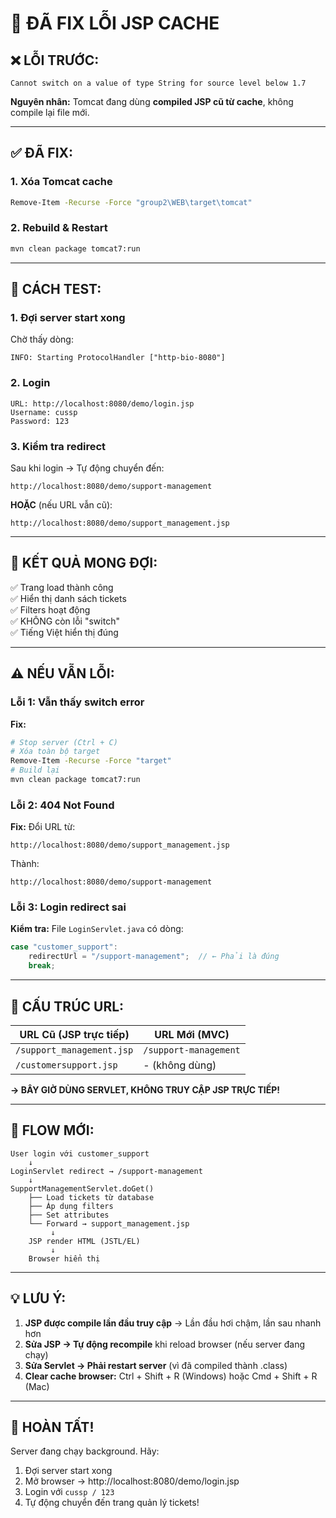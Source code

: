 # 🔧 ĐÃ FIX LỖI JSP CACHE

## ❌ **LỖI TRƯỚC:**

```
Cannot switch on a value of type String for source level below 1.7
```

**Nguyên nhân:** Tomcat đang dùng **compiled JSP cũ từ cache**, không compile lại file mới.

---

## ✅ **ĐÃ FIX:**

### **1. Xóa Tomcat cache**
```bash
Remove-Item -Recurse -Force "group2\WEB\target\tomcat"
```

### **2. Rebuild & Restart**
```bash
mvn clean package tomcat7:run
```

---

## 🚀 **CÁCH TEST:**

### **1. Đợi server start xong**
Chờ thấy dòng:
```
INFO: Starting ProtocolHandler ["http-bio-8080"]
```

### **2. Login**
```
URL: http://localhost:8080/demo/login.jsp
Username: cussp
Password: 123
```

### **3. Kiểm tra redirect**
Sau khi login → Tự động chuyển đến:
```
http://localhost:8080/demo/support-management
```

**HOẶC** (nếu URL vẫn cũ):
```
http://localhost:8080/demo/support_management.jsp
```

---

## 🎯 **KẾT QUẢ MONG ĐỢI:**

✅ Trang load thành công  
✅ Hiển thị danh sách tickets  
✅ Filters hoạt động  
✅ KHÔNG còn lỗi "switch"  
✅ Tiếng Việt hiển thị đúng  

---

## ⚠️ **NẾU VẪN LỖI:**

### **Lỗi 1: Vẫn thấy switch error**
**Fix:**
```bash
# Stop server (Ctrl + C)
# Xóa toàn bộ target
Remove-Item -Recurse -Force "target"
# Build lại
mvn clean package tomcat7:run
```

### **Lỗi 2: 404 Not Found**
**Fix:** Đổi URL từ:
```
http://localhost:8080/demo/support_management.jsp
```
Thành:
```
http://localhost:8080/demo/support-management
```

### **Lỗi 3: Login redirect sai**
**Kiểm tra:** File `LoginServlet.java` có dòng:
```java
case "customer_support":
    redirectUrl = "/support-management";  // ← Phải là đúng
    break;
```

---

## 📂 **CẤU TRÚC URL:**

| URL Cũ (JSP trực tiếp) | URL Mới (MVC) |
|------------------------|---------------|
| `/support_management.jsp` | `/support-management` |
| `/customersupport.jsp` | - (không dùng) |

**→ BÂY GIỜ DÙNG SERVLET, KHÔNG TRUY CẬP JSP TRỰC TIẾP!**

---

## 🔄 **FLOW MỚI:**

```
User login với customer_support
    ↓
LoginServlet redirect → /support-management
    ↓
SupportManagementServlet.doGet()
    ├── Load tickets từ database
    ├── Áp dụng filters
    ├── Set attributes
    └── Forward → support_management.jsp
         ↓
    JSP render HTML (JSTL/EL)
         ↓
    Browser hiển thị
```

---

## 💡 **LƯU Ý:**

1. **JSP được compile lần đầu truy cập** → Lần đầu hơi chậm, lần sau nhanh hơn
2. **Sửa JSP → Tự động recompile** khi reload browser (nếu server đang chạy)
3. **Sửa Servlet → Phải restart server** (vì đã compiled thành .class)
4. **Clear cache browser:** Ctrl + Shift + R (Windows) hoặc Cmd + Shift + R (Mac)

---

## 🎉 **HOÀN TẤT!**

Server đang chạy background. Hãy:
1. Đợi server start xong
2. Mở browser → http://localhost:8080/demo/login.jsp
3. Login với `cussp / 123`
4. Tự động chuyển đến trang quản lý tickets!

